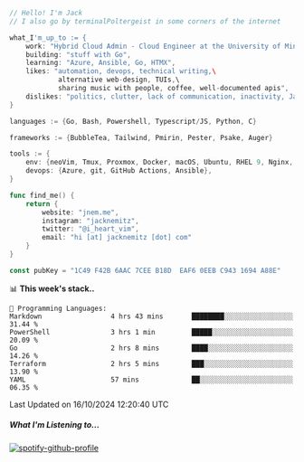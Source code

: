 ```go
// Hello! I'm Jack
// I also go by terminalPoltergeist in some corners of the internet

what_I'm_up_to := {
    work: "Hybrid Cloud Admin - Cloud Engineer at the University of Minnesota",
    building: "stuff with Go",
    learning: "Azure, Ansible, Go, HTMX",
    likes: "automation, devops, technical writing,\
            alternative web-design, TUIs,\
            sharing music with people, coffee, well-documented apis",
    dislikes: "politics, clutter, lack of communication, inactivity, Java",
}

languages := {Go, Bash, Powershell, Typescript/JS, Python, C}

frameworks := {BubbleTea, Tailwind, Pmirin, Pester, Psake, Auger}

tools := {
    env: {neoVim, Tmux, Proxmox, Docker, macOS, Ubuntu, RHEL 9, Nginx, DigitalOcean, Cloudflare},
    devops: {Azure, git, GitHub Actions, Ansible},
}

func find_me() {
    return {
        website: "jnem.me",
        instagram: "jacknemitz",
        twitter: "@i_heart_vim",
        email: "hi [at] jacknemitz [dot] com"
    }
}

const pubKey = "1C49 F42B 6AAC 7CEE B18D  EAF6 0EEB C943 1694 A88E"
```

<!--START_SECTION:waka-->
📊 **This week's stack..** 

```text
💬 Programming Languages: 
Markdown                 4 hrs 43 mins       ████████░░░░░░░░░░░░░░░░░   31.44 % 
PowerShell               3 hrs 1 min         █████░░░░░░░░░░░░░░░░░░░░   20.09 % 
Go                       2 hrs 8 mins        ████░░░░░░░░░░░░░░░░░░░░░   14.26 % 
Terraform                2 hrs 5 mins        ███░░░░░░░░░░░░░░░░░░░░░░   13.90 % 
YAML                     57 mins             ██░░░░░░░░░░░░░░░░░░░░░░░   06.35 % 
```


 Last Updated on 16/10/2024 12:20:40 UTC
<!--END_SECTION:waka-->

##### What I'm Listening to...

[![spotify-github-profile](https://jnem.me/listening-item?maxAge=2592000)](https://jnem.me/listening)
